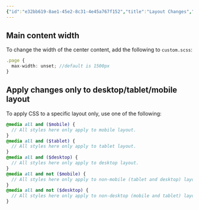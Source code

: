 ```yaml
---
{"id":"e32bb619-8ae1-45e2-8c31-4e45a767f152","title":"Layout Changes","description":"Overview of frequently requested layout changes.","publish":true,"date_created":"Wednesday, October 9th 2024, 10:19:03 pm","date_modified":"Wednesday, October 9th 2024, 10:44:45 pm","editing_lock":true,"live_preview":true,"cssclasses":["mado-heading"],"path":"Quartz/Modifications/Layout Changes.md","permalink":"/quartz/modifications/layout-changes/","PassFrontmatter":true}
---
```



## Main content width

To change the width of the center content, add the following to `custom.scss`:

```ts
.page {
  max-width: unset; //default is 1500px
}
```

## Apply changes only to desktop/tablet/mobile layout

To apply CSS to a specific layout only, use one of the following:

```scss
@media all and ($mobile) {
  // All styles here only apply to mobile layout.
}
@media all and ($tablet) {
  // All styles here only apply to tablet layout.
}
@media all and ($desktop) {
  // All styles here only apply to desktop layout.
}
@media all and not ($mobile) {
  // All styles here only apply to non-mobile (tablet and desktop) layouts.
}
@media all and not ($desktop) {
  // All styles here only apply to non-desktop (mobile and tablet) layouts.
}
```
